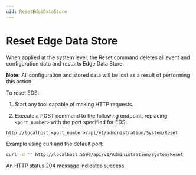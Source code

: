 ```yaml
---
uid: ResetEdgeDataStore
---
```


# Reset Edge Data Store

When applied at the system level, the Reset command deletes all event and configuration data and restarts Edge Data Store.

**Note:** All configuration and stored data will be lost as a result of performing this action.

To reset EDS:

1. Start any tool capable of making HTTP requests.

1. Execute a POST command to the following endpoint, replacing `<port_number>` with the port specified for EDS:

  ```http
  http://localhost:<port_number>/api/v1/administration/System/Reset
  ```

  Example using curl and the default port:

  ```bash
  curl -d "" http://localhost:5590/api/v1/Administration/System/Reset
  ```

  An HTTP status 204 message indicates success.
